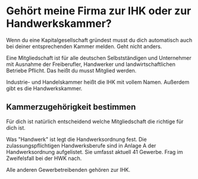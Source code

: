 # Gehört meine Firma zur IHK oder zur Handwerkskammer?

Wenn du eine Kapitalgesellschaft gründest musst du dich automatisch auch bei deiner entsprechenden Kammer melden. Geht nicht anders.

Eine Mitgliedschaft ist für alle deutschen Selbstständigen und Unternehmer mit Ausnahme der Freiberufler, Handwerker und landwirtschaftlichen Betriebe Pflicht. Das heißt du musst Mitglied werden.

Industrie- und Handelskammer heißt die IHK mit vollem Namen. Außerdem gibt es die Handwerkskammer.

## Kammerzugehörigkeit bestimmen

Für dich ist natürlich entscheidend welche Mitgliedschaft die richtige für dich ist.

Was "Handwerk" ist legt die Handwerksordnung fest. Die zulassungspflichtigen Handwerksberufe sind in Anlage A der Handwerksordnung aufgelistet. Sie umfasst aktuell 41 Gewerbe. Frag im Zweifelsfall bei der HWK nach.

Alle anderen Gewerbetreibenden gehören zur IHK.
